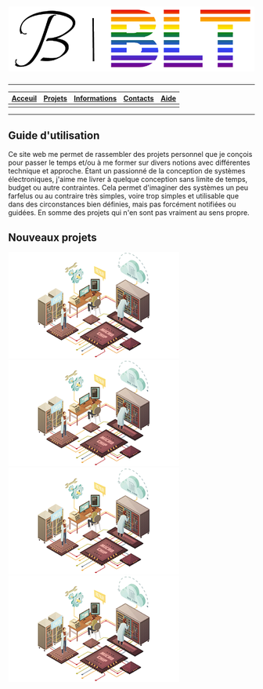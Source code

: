 # ![LOGO](./imgs/JB-BLT%20LOGO%20without%20bg.png)

---

| [**Acceuil**](./index) | [Projets](./projets) | [Informations](./information) | [Contacts](./contacts) | [Aide](./aide) |
| :---: | :---: | :---: | :---: | :---: |  
| | | | |

---

## Guide d'utilisation

Ce site web me permet de rassembler des projets personnel que je conçois pour passer le temps et/ou à me former sur divers notions avec différentes technique et approche. Étant un passionné de la conception de systèmes électroniques, j'aime me livrer à quelque conception sans limite de temps, budget ou autre contraintes. Cela permet d'imaginer des systèmes un peu farfelus ou au contraire très simples, voire trop simples et utilisable que dans des circonstances bien définies, mais pas forcément notifiées ou guidées. En somme des projets qui n'en sont pas vraiment au sens propre.

## Nouveaux projets

![Image projet](./imgs/projet1.png)
![Image projet](./imgs/projet2.png)
![Image projet](./imgs/projet3.png)
![Image projet](./imgs/projet4.png)
